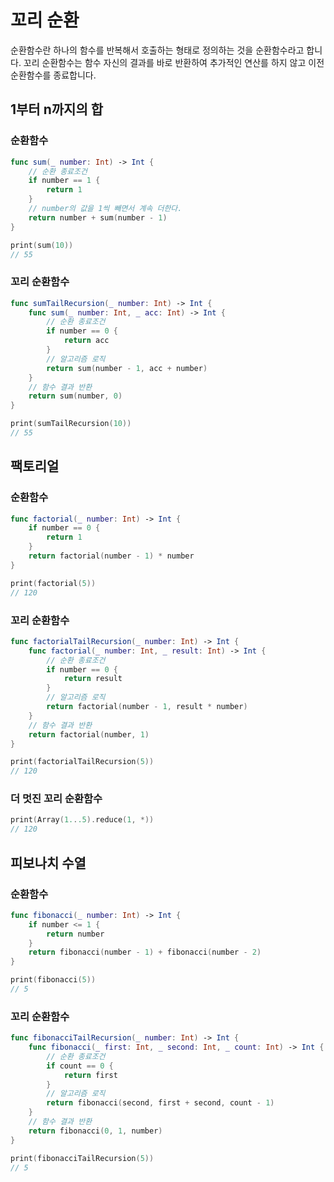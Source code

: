 # 꼬리 순환

순환함수란 하나의 함수를 반복해서 호출하는 형태로 정의하는 것을 순환함수라고 합니다. 꼬리 순환함수는 함수 자신의 결과를 바로 반환하여 추가적인 연산를 하지 않고 이전 순환함수를 종료합니다.

## 1부터 n까지의 합

### 순환함수

```swift
func sum(_ number: Int) -> Int {
    // 순환 종료조건
    if number == 1 {
        return 1
    }
    // number의 값을 1씩 빼면서 계속 더한다.
    return number + sum(number - 1)
}

print(sum(10))
// 55
```

### 꼬리 순환함수

```swift
func sumTailRecursion(_ number: Int) -> Int {
    func sum(_ number: Int, _ acc: Int) -> Int {
        // 순환 종료조건
        if number == 0 {
            return acc
        }
        // 알고리즘 로직
        return sum(number - 1, acc + number)
    }
    // 함수 결과 반환
    return sum(number, 0)
}

print(sumTailRecursion(10))
// 55
```

## 팩토리얼

### 순환함수

```swift
func factorial(_ number: Int) -> Int {
    if number == 0 {
        return 1
    }
    return factorial(number - 1) * number
}

print(factorial(5))
// 120
```

### 꼬리 순환함수

```swift
func factorialTailRecursion(_ number: Int) -> Int {
    func factorial(_ number: Int, _ result: Int) -> Int {
        // 순환 종료조건
        if number == 0 {
            return result
        }
        // 알고리즘 로직
        return factorial(number - 1, result * number)
    }
    // 함수 결과 반환
    return factorial(number, 1)
}

print(factorialTailRecursion(5))
// 120
```

### 더 멋진 꼬리 순환함수

```swift
print(Array(1...5).reduce(1, *))
// 120
```



## 피보나치 수열

### 순환함수

```swift
func fibonacci(_ number: Int) -> Int {
    if number <= 1 {
        return number
    }
    return fibonacci(number - 1) + fibonacci(number - 2)
}

print(fibonacci(5))
// 5
```

### 꼬리 순환함수

```swift
func fibonacciTailRecursion(_ number: Int) -> Int {
    func fibonacci(_ first: Int, _ second: Int, _ count: Int) -> Int {
        // 순환 종료조건
        if count == 0 {
            return first
        }
        // 알고리즘 로직
        return fibonacci(second, first + second, count - 1)
    }
    // 함수 결과 반환
    return fibonacci(0, 1, number)
}

print(fibonacciTailRecursion(5))
// 5
```

